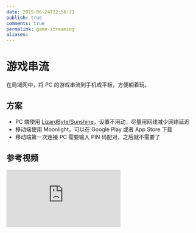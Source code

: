 ```yaml
---
date: 2025-06-24T22:56:21
publish: true
comments: true
permalink: game-streaming
aliases:
---
```


# 游戏串流

在局域网中，将 PC 的游戏串流到手机或平板，方便躺着玩。

## 方案

- PC 端使用 [LizardByte/Sunshine](https://github.com/LizardByte/Sunshine)，设置不用动，尽量用网线减少网络延迟
- 移动端使用 Moonlight，可以在 Google Play 或者 App Store 下载
- 移动端第一次连接 PC 需要输入 PIN 码配对，之后就不需要了

## 参考视频

<div class="responsive-video-container">
    <iframe src="https://player.bilibili.com/player.html?isOutside=true&aid=1001594398&bvid=BV1Yx4y1Q7Bi&cid=1463610523&p=1&autoplay=0" scrolling="no" border="0" frameborder="no" framespacing="0" allowfullscreen="true"></iframe>
</div>
